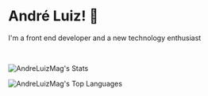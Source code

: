 # André Luiz! 👋

I'm a front end developer and a new technology enthusiast

<br/>

![AndreLuizMag's Stats](https://github-readme-stats.vercel.app/api?username=AndreLuizMag&theme=dark&show_icons=true&hide_border=true&count_private=true)

![AndreLuizMag's Top Languages](https://github-readme-stats.vercel.app/api/top-langs/?username=AndreLuizMag&theme=dark&show_icons=true&hide_border=true&layout=compact)

<!--
<a href="https://app.daily.dev/andreluizmag"><img src="https://api.daily.dev/devcards/v2/yEssKkyns.png?type=default&r=itp" width="356" alt="André Luiz's Dev Card"/></a>


**AndreLuizMag/AndreLuizMag** is a ✨ _special_ ✨ repository because its `README.md` (this file) appears on your GitHub profile.

Here are some ideas to get you started:

- 🔭 I’m currently working on ...
- 🌱 I’m currently learning ...
- 👯 I’m looking to collaborate on ...
- 🤔 I’m looking for help with ...
- 💬 Ask me about ...
- 📫 How to reach me: ...
- 😄 Pronouns: ...
- ⚡ Fun fact: ...
-->
